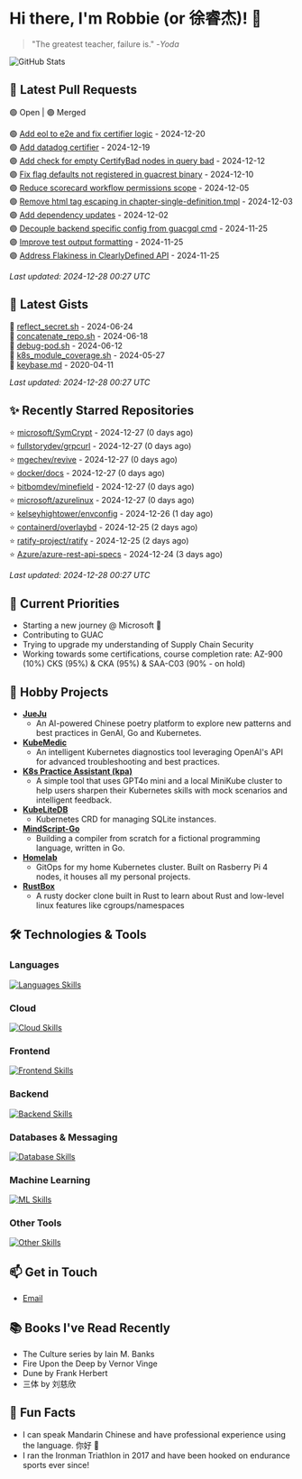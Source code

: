 # Hi there, I'm Robbie (or 徐睿杰)! 👋

> "The greatest teacher, failure is." -_Yoda_

![GitHub Stats](https://github-readme-stats.vercel.app/api?username=robert-cronin&show_icons=true&theme=radical)

<!-- START_SECTION:prs -->
## 🔄 Latest Pull Requests

🟢 Open | 🟣 Merged

🟢 [Add eol to e2e and fix certifier logic](https://github.com/guacsec/guac/pull/2396) - 2024-12-20<br>
🟢 [Add datadog certifier](https://github.com/guacsec/guac/pull/2366) - 2024-12-19<br>
🟣 [Add check for empty CertifyBad nodes in query bad](https://github.com/guacsec/guac/pull/2365) - 2024-12-12<br>
🟣 [Fix flag defaults not registered in guacrest binary](https://github.com/guacsec/guac/pull/2356) - 2024-12-10<br>
🟣 [Reduce scorecard workflow permissions scope](https://github.com/guacsec/guac/pull/2326) - 2024-12-05<br>
🟢 [Remove html tag escaping in chapter-single-definition.tmpl](https://github.com/kubernetes/website/pull/47089) - 2024-12-03<br>
🟣 [Add dependency updates](https://github.com/kubernetes-sigs/gateway-api-inference-extension/pull/57) - 2024-12-02<br>
🟣 [Decouple backend specific config from guacgql cmd](https://github.com/guacsec/guac/pull/2247) - 2024-11-25<br>
🟣 [Improve test output formatting](https://github.com/guacsec/guac/pull/2310) - 2024-11-25<br>
🟣 [Address Flakiness in ClearlyDefined API](https://github.com/guacsec/guac/pull/2306) - 2024-11-25<br>

*Last updated: 2024-12-28 00:27 UTC*<!-- END_SECTION:prs -->

<!-- START_SECTION:gists -->
## 📜 Latest Gists

📜 [reflect_secret.sh](https://gist.github.com/robert-cronin/c4df6777ba61bacd45a4bd67b5ea5b34) - 2024-06-24<br>
📜 [concatenate_repo.sh](https://gist.github.com/robert-cronin/02215e61893d6616fc0d269e829b50ed) - 2024-06-18<br>
📜 [debug-pod.sh](https://gist.github.com/robert-cronin/0a76a112fe444bccd50cb7ac56e8b1b5) - 2024-06-12<br>
📜 [k8s_module_coverage.sh](https://gist.github.com/robert-cronin/150e3044b916ebe597478b1294f97da8) - 2024-05-27<br>
📜 [keybase.md](https://gist.github.com/robert-cronin/a8474252ac7483f7c1de43dd8a7308e3) - 2020-04-11<br>

*Last updated: 2024-12-28 00:27 UTC*<!-- END_SECTION:gists -->

<!-- START_SECTION:starred -->
## ✨ Recently Starred Repositories

⭐ [microsoft/SymCrypt](https://github.com/microsoft/SymCrypt) - 2024-12-27 (0 days ago)<br>
⭐ [fullstorydev/grpcurl](https://github.com/fullstorydev/grpcurl) - 2024-12-27 (0 days ago)<br>
⭐ [mgechev/revive](https://github.com/mgechev/revive) - 2024-12-27 (0 days ago)<br>
⭐ [docker/docs](https://github.com/docker/docs) - 2024-12-27 (0 days ago)<br>
⭐ [bitbomdev/minefield](https://github.com/bitbomdev/minefield) - 2024-12-27 (0 days ago)<br>
⭐ [microsoft/azurelinux](https://github.com/microsoft/azurelinux) - 2024-12-27 (0 days ago)<br>
⭐ [kelseyhightower/envconfig](https://github.com/kelseyhightower/envconfig) - 2024-12-26 (1 day ago)<br>
⭐ [containerd/overlaybd](https://github.com/containerd/overlaybd) - 2024-12-25 (2 days ago)<br>
⭐ [ratify-project/ratify](https://github.com/ratify-project/ratify) - 2024-12-25 (2 days ago)<br>
⭐ [Azure/azure-rest-api-specs](https://github.com/Azure/azure-rest-api-specs) - 2024-12-24 (3 days ago)<br>

*Last updated: 2024-12-28 00:27 UTC*<!-- END_SECTION:starred -->

## 🔭 Current Priorities

- Starting a new journey @ Microsoft 🚀
- Contributing to GUAC
- Trying to upgrade my understanding of Supply Chain Security
- Working towards some certifications, course completion rate: AZ-900 (10%) CKS (95%) & CKA (95%) & SAA-C03 (90% - on hold)

## 🚀 Hobby Projects

- [**JueJu**](https://github.com/robert-cronin/jueju)
  - An AI-powered Chinese poetry platform to explore new patterns and best practices in GenAI, Go and Kubernetes.
- [**KubeMedic**](https://github.com/robert-cronin/kubemedic)
  - An intelligent Kubernetes diagnostics tool leveraging OpenAI's API for advanced troubleshooting and best practices.
- [**K8s Practice Assistant (kpa)**](https://github.com/robert-cronin/kpa)
  - A simple tool that uses GPT4o mini and a local MiniKube cluster to help users sharpen their Kubernetes skills with mock scenarios and intelligent feedback.
- [**KubeLiteDB**](https://github.com/robert-cronin/KubeLiteDB)
  - Kubernetes CRD for managing SQLite instances.
- [**MindScript-Go**](https://github.com/robert-cronin/mindscript-go)
  - Building a compiler from scratch for a fictional programming language, written in Go.
- [**Homelab**](https://github.com/robert-cronin/homelab)
  - GitOps for my home Kubernetes cluster. Built on Rasberry Pi 4 nodes, it houses all my personal projects.
- [**RustBox**](https://github.com/robert-cronin/rust-box)
  - A rusty docker clone built in Rust to learn about Rust and low-level linux features like cgroups/namespaces

## 🛠️ Technologies & Tools

### Languages

[![Languages Skills](https://skillicons.dev/icons?i=go,typescript,python,bash)](https://skillicons.dev)

### Cloud

[![Cloud Skills](https://skillicons.dev/icons?i=kubernetes,aws,linux,terraform,githubactions,jenkins)](https://skillicons.dev)

### Frontend

[![Frontend Skills](https://skillicons.dev/icons?i=mui,react,redux,figma,styledcomponents,nextjs,vite,css,html,ts)](https://skillicons.dev)

### Backend

[![Backend Skills](https://skillicons.dev/icons?i=nodejs,fastapi,express,postgres,python)](https://skillicons.dev)

### Databases & Messaging

[![Database Skills](https://skillicons.dev/icons?i=mongodb,postgresql,mysql,redis,rabbitmq,kafka)](https://skillicons.dev)

### Machine Learning

[![ML Skills](https://skillicons.dev/icons?i=tensorflow,elasticsearch,pytorch,opencv)](https://skillicons.dev)

### Other Tools

[![Other Skills](https://skillicons.dev/icons?i=vscode,git,docker,jest,cypress,grafana,prometheus,bash)](https://skillicons.dev)

## 📫 Get in Touch

- [Email](mailto:robert.cronin@uqconnect.edu.au)

## 📚 Books I've Read Recently

- The Culture series by Iain M. Banks
- Fire Upon the Deep by Vernor Vinge
- Dune by Frank Herbert
- 三体 by 刘慈欣

## 🌟 Fun Facts

- I can speak Mandarin Chinese and have professional experience using the language. 你好 👋
- I ran the Ironman Triathlon in 2017 and have been hooked on endurance sports ever since!

